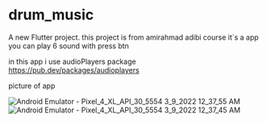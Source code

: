 # drum_music

A new Flutter project.
this project is from amirahmad adibi course 
it`s a app you can play 6 sound with press btn 

in this app i use audioPlayers package 
https://pub.dev/packages/audioplayers

picture of app 


![Android Emulator - Pixel_4_XL_API_30_5554 3_9_2022 12_37_55 AM](https://user-images.githubusercontent.com/83006657/157326101-03d760bc-1917-4947-940e-95d23470a1a2.png)
![Android Emulator - Pixel_4_XL_API_30_5554 3_9_2022 12_37_45 AM](https://user-images.githubusercontent.com/83006657/157326117-28acd355-2130-4dd5-a9ad-976b9d66588c.png)
